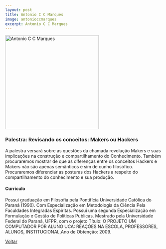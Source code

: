 ```yaml
---
layout: post
title: Antonio C C Marques
image: antonioccmarques
excerpt: Antonio C C Marques
---
```

<p><img src="{{ site.baseurl }}/convidados/{{ page.image }}.jpg" alt="Antonio C C Marques" height="300" width="300"/></p>

### Palestra: Revisando os conceitos: Makers ou Hackers

A palestra versará sobre as questões da chamada revolução Makers e suas implicações na construção e compartilhamento do Conhecimento. Também procuraremos mostrar de que as diferenças entre os conceitos Hackers e Makers não são apenas semânticos e sim de cunho filosófico. Procuraremos diferenciar as posturas dos Hackers a respeito do compartilhamento do conhecimento e sua produção.

#### Currículo

Possui graduação em Filosofia pela Pontifícia Universidade Católica do Paraná (1990). Com Especialização em Metodologia da Ciência Pela Faculdades Integradas Espiritas. Possui uma segunda Especialização em Formulação e Gestão de Politicas Publicas. Mestrado pela Universidade Federal do Paraná, UFPR, com o projeto Título: O PROJETO UM COMPUTADOR POR ALUNO UCA: REAÇÕES NA ESCOLA, PROFESSORES, ALUNOS, INSTITUCIONAL,Ano de Obtenção: 2009.

<a href="{{ site.baseurl }}/index.html">Voltar</a>
